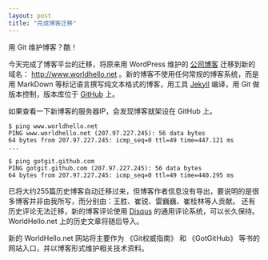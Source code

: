 ```yaml
---
layout: post
title: "完成博客迁移"
---
```


用 Git 维护博客？酷！

今天完成了博客平台的迁移，将原来用 WordPress 维护的 [公司博客](http://blog.ossxp.com/) 迁移到新的域名： <http://www.worldhello.net> 。新的博客不使用任何常规的博客系统，而是用 MarkDown 等标记语言撰写纯文本格式的博客，用工具 [Jekyll](http://github.com/mojombo/jekyll) 编译，用 Git 做版本控制，版本库位于 [GitHub](https://github.com/gotgit/gotgit.github.com) 上。

如果查看一下新博客的服务器IP，会发现博客就架设在 GitHub 上。

    $ ping www.worldhello.net
    PING www.worldhello.net (207.97.227.245): 56 data bytes
    64 bytes from 207.97.227.245: icmp_seq=0 ttl=49 time=447.121 ms
    ...

    $ ping gotgit.github.com
    PING gotgit.github.com (207.97.227.245): 56 data bytes
    64 bytes from 207.97.227.245: icmp_seq=0 ttl=49 time=440.295 ms

已将大约255篇历史博客自动迁移过来，但博客作者信息没有导出，要说明的是很多博客并非由我所写，而分别由：王胜、崔锐、雷巍巍、崔桂林等人贡献。
还有历史评论无法迁移，新的博客评论使用 [Disqus](disqus.com) 的通用评论系统，可以长久保持。 WorldHello.net 上的历史文章将随后导入。

新的 WorldHello.net 网站将主要作为 《Git权威指南》 和 《GotGitHub》 等书的网站入口，并以博客形式维护相关技术资料。
